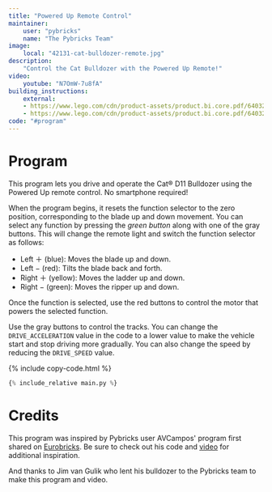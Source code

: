 ```yaml
---
title: "Powered Up Remote Control"
maintainer:
    user: "pybricks"
    name: "The Pybricks Team"
image:
    local: "42131-cat-bulldozer-remote.jpg"
description:
    "Control the Cat Bulldozer with the Powered Up Remote!"
video:
    youtube: "N7OmW-7u8fA"
building_instructions:
    external:
    - https://www.lego.com/cdn/product-assets/product.bi.core.pdf/6403271.pdf
    - https://www.lego.com/cdn/product-assets/product.bi.core.pdf/6403276.pdf
code: "#program"
---
```



# Program

This program lets you drive and operate the Cat® D11 Bulldozer using the
Powered Up remote control. No smartphone required!

When the program begins, it resets the function selector to the zero position,
corresponding to the blade up and down movement. You can select any function
by pressing the *green button* along with one of the gray buttons. This will
change the remote light and switch the function selector as follows:

* Left ＋ (blue): Moves the blade up and down.
* Left − (red): Tilts the blade back and forth.
* Right ＋ (yellow): Moves the ladder up and down.
* Right − (green): Moves the ripper up and down.

Once the function is selected, use the red buttons to control the motor that
powers the selected function.

Use the gray buttons to control the tracks. You can change
the ``DRIVE_ACCELERATION`` value in the code to a lower value to make the
vehicle start and stop driving more gradually. You can also change the speed
by reducing the ``DRIVE_SPEED`` value.


{% include copy-code.html %}
```python
{% include_relative main.py %}
```
# Credits

This program was inspired by Pybricks user AVCampos' program first shared on
[Eurobricks](https://www.eurobricks.com/forum/index.php?/forums/topic/182012-42131-cat-d11-bulldozer/&page=46&tab=comments#comment-3455837). Be sure
to check out his code and [video](https://www.youtube.com/watch?v=gy3nFvojZ2o)
for additional inspiration.

And thanks to Jim van Gulik who lent his bulldozer to the Pybricks team to
make this program and video.
